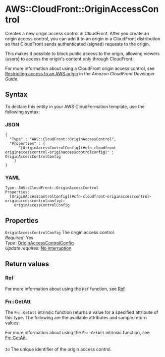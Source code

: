 # AWS::CloudFront::OriginAccessControl<a name="aws-resource-cloudfront-originaccesscontrol"></a>

Creates a new origin access control in CloudFront\. After you create an origin access control, you can add it to an origin in a CloudFront distribution so that CloudFront sends authenticated \(signed\) requests to the origin\.

This makes it possible to block public access to the origin, allowing viewers \(users\) to access the origin's content only through CloudFront\.

For more information about using a CloudFront origin access control, see [Restricting access to an AWS origin](https://docs.aws.amazon.com/AmazonCloudFront/latest/DeveloperGuide/private-content-restricting-access-to-origin.html) in the *Amazon CloudFront Developer Guide*\.

## Syntax<a name="aws-resource-cloudfront-originaccesscontrol-syntax"></a>

To declare this entity in your AWS CloudFormation template, use the following syntax:

### JSON<a name="aws-resource-cloudfront-originaccesscontrol-syntax.json"></a>

```
{
  "Type" : "AWS::CloudFront::OriginAccessControl",
  "Properties" : {
      "[OriginAccessControlConfig](#cfn-cloudfront-originaccesscontrol-originaccesscontrolconfig)" : OriginAccessControlConfig
    }
}
```

### YAML<a name="aws-resource-cloudfront-originaccesscontrol-syntax.yaml"></a>

```
Type: AWS::CloudFront::OriginAccessControl
Properties: 
  [OriginAccessControlConfig](#cfn-cloudfront-originaccesscontrol-originaccesscontrolconfig): 
    OriginAccessControlConfig
```

## Properties<a name="aws-resource-cloudfront-originaccesscontrol-properties"></a>

`OriginAccessControlConfig`  <a name="cfn-cloudfront-originaccesscontrol-originaccesscontrolconfig"></a>
The origin access control\.  
*Required*: Yes  
*Type*: [OriginAccessControlConfig](aws-properties-cloudfront-originaccesscontrol-originaccesscontrolconfig.md)  
*Update requires*: [No interruption](https://docs.aws.amazon.com/AWSCloudFormation/latest/UserGuide/using-cfn-updating-stacks-update-behaviors.html#update-no-interrupt)

## Return values<a name="aws-resource-cloudfront-originaccesscontrol-return-values"></a>

### Ref<a name="aws-resource-cloudfront-originaccesscontrol-return-values-ref"></a>

For more information about using the `Ref` function, see [Ref](https://docs.aws.amazon.com/AWSCloudFormation/latest/UserGuide/intrinsic-function-reference-ref.html)\.

### Fn::GetAtt<a name="aws-resource-cloudfront-originaccesscontrol-return-values-fn--getatt"></a>

The `Fn::GetAtt` intrinsic function returns a value for a specified attribute of this type\. The following are the available attributes and sample return values\.

For more information about using the `Fn::GetAtt` intrinsic function, see [Fn::GetAtt](https://docs.aws.amazon.com/AWSCloudFormation/latest/UserGuide/intrinsic-function-reference-getatt.html)\.

#### <a name="aws-resource-cloudfront-originaccesscontrol-return-values-fn--getatt-fn--getatt"></a>

`Id`  <a name="Id-fn::getatt"></a>
The unique identifier of the origin access control\.